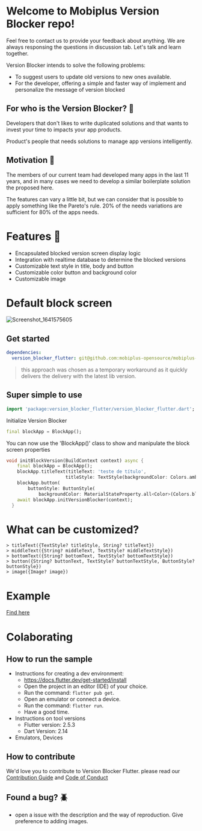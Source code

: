 # Welcome to Mobiplus Version Blocker repo!

Feel free to contact us to provide your feedback about anything.
We are always responsing the questions in discussion tab.
Let's talk and learn together.

Version Blocker intends to solve the following problems:

- To suggest users to update old versions to new ones available.
- For the developer, offering a simple and faster way of implement and personalize the message of version blocked

## For who is the Version Blocker? :thinking:

Developers that don't likes to write duplicated solutions and that wants to invest your time to impacts your app products.

Product's people that needs solutions to manage app versions intelligently.

## Motivation :robot:

The members of our current team had developed many apps in the last 11 years,
and in many cases we need to develop a similar boilerplate solution the proposed here.

The features can vary a little bit, but we can consider that is possible to apply something like the Pareto's rule.
20% of the needs variations are sufficient for 80% of the apps needs.

# Features :compass:

- Encapsulated blocked version screen display logic
- Integration with realtime database to determine the blocked versions
- Customizable text style in title, body and button
- Customizable color button and background color
- Customizable image

# Default block screen

![Screenshot_1641575605](https://user-images.githubusercontent.com/7460007/148581075-c366ad71-04f5-4e27-8b44-1216d55e623b.png)


## Get started

```pubspec.yaml
dependencies:
  version_blocker_flutter: git@github.com:mobiplus-opensource/mobiplus-version-blocker-flutter
```
> this approach was chosen as a temporary workaround as it quickly delivers the delivery with the latest lib version.

## Super simple to use

```dart
import 'package:version_blocker_flutter/version_blocker_flutter.dart';
```

Initialize Version Blocker

```dart
final blockApp = BlockApp();
```

You can now use the 'BlockApp()' class to show and manipulate the block screen properties

```dart
void initBlockVersion(BuildContext context) async {
    final blockApp = BlockApp();
    blockApp.titleText(titleText: 'teste de título', 
                      titleStyle: TextStyle(backgroundColor: Colors.amber));                                                               
    blockApp.button(
        buttonStyle: ButtonStyle(
            backgroundColor: MaterialStateProperty.all<Color>(Colors.blue)));
    await blockApp.initVersionBlocker(context);
  }
```
# What can be customized?

```
> titleText({TextStyle? titleStyle, String? titleText})
> middleText({String? middleText, TextStyle? middleTextStyle})
> bottomText({String? bottomText, TextStyle? bottomTextStyle})
> button({String? buttonText, TextStyle? buttonTextStyle, ButtonStyle? buttonStyle})
> image({Image? image})
```

# Example

[Find here](https://github.com/mobiplus-opensource/mobiplus-version-blocker-flutter/tree/master/sample)

# Colaborating

## How to run the sample

- Instructions for creating a dev environment:
  - https://docs.flutter.dev/get-started/install
  - Open the project in an editor (IDE) of your choice.
  - Run the command: `flutter pub get`.
  - Open an emulator or connect a device.
  - Run the command: `flutter run`.
  - Have a good time.
- Instructions on tool versions
  - Flutter version: 2.5.3
  - Dart Version: 2.14
- Emulators, Devices

## How to contribute

We'd love you to contribute to Version Blocker Flutter.  please read our [Contribution Guide](CONTRIBUTING.md) and [Code of Conduct](CODE_OF_CONDUCT.md)

## Found a bug? :beetle:
- open a issue with the description and the way of reproduction. Give preference to adding images.
